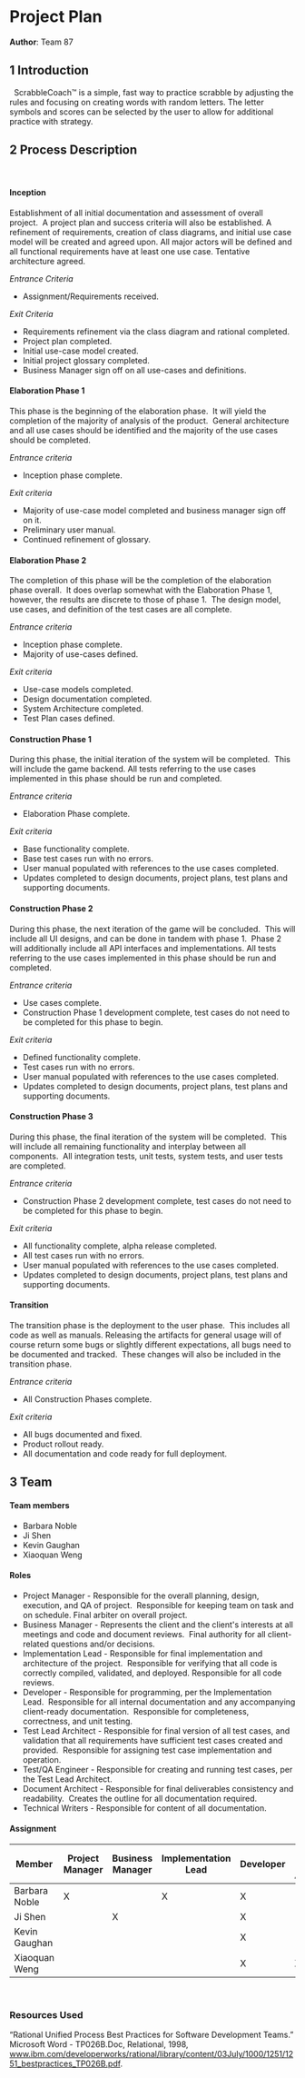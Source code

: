 # Project Plan
**Author**: Team 87
 
## 1 Introduction
 
ScrabbleCoach™ is a simple, fast way to practice scrabble by adjusting the rules and focusing on creating words with
random letters. The letter symbols and scores can be selected by the user to allow for additional practice with
strategy.
 
## 2 Process Description
 
#### Inception
Establishment of all initial documentation and assessment of overall project.  A project plan and success criteria will also be established.  A refinement of requirements, creation of class diagrams, and initial use case model will be created and agreed upon. All major actors will be defined and all functional requirements have at least one use case.
Tentative architecture agreed.

*Entrance Criteria*
* Assignment/Requirements received.

*Exit Criteria*
* Requirements refinement via the class diagram and rational completed.
* Project plan completed.
* Initial use-case model created.
* Initial project glossary completed.
* Business Manager sign off on all use-cases and definitions.
 
#### Elaboration Phase 1
This phase is the beginning of the elaboration phase.  It will yield the completion of the majority of analysis of the product.  General architecture and all use cases should be identified and the majority of the use cases should be completed.

*Entrance criteria*
* Inception phase complete.

*Exit criteria*
* Majority of use-case model completed and business manager sign off on it.
* Preliminary user manual.
* Continued refinement of glossary.
 
#### Elaboration Phase 2
The completion of this phase will be the completion of the elaboration phase overall.  It does overlap somewhat with the Elaboration Phase 1, however, the results are discrete to those of phase 1.  The design model, use cases, and definition of the test cases are all complete.

*Entrance criteria*
* Inception phase complete.
* Majority of use-cases defined.

*Exit criteria*
* Use-case models completed.
* Design documentation completed.
* System Architecture completed.
* Test Plan cases defined.
 
#### Construction Phase 1
During this phase, the initial iteration of the system will be completed.  This will include the game backend.  All tests referring to the use cases implemented in this phase should be run and completed.

*Entrance criteria*
* Elaboration Phase complete.

*Exit criteria*
* Base functionality complete.
* Base test cases run with no errors.
* User manual populated with references to the use cases completed.
* Updates completed to design documents, project plans, test plans and supporting documents.
 
#### Construction Phase 2
During this phase, the next iteration of the game will be concluded.  This will include all UI designs, and can be done in tandem with phase 1.  Phase 2 will additionally include all API interfaces and implementations.  All tests referring to the use cases implemented in this phase should be run and completed.

*Entrance criteria*
* Use cases complete.
* Construction Phase 1 development complete, test cases do not need to be completed for this phase to begin.

*Exit criteria*
* Defined functionality complete.
* Test cases run with no errors.
* User manual populated with references to the use cases completed.
* Updates completed to design documents, project plans, test plans and supporting documents.
 
#### Construction Phase 3
During this phase, the final iteration of the system will be completed.  This will include all remaining functionality and interplay between all components.  All integration tests, unit tests, system tests, and user tests are completed. 

*Entrance criteria*
* Construction Phase 2 development complete, test cases do not need to be completed for this phase to begin.

*Exit criteria*
* All functionality complete, alpha release completed.
* All test cases run with no errors.
* User manual populated with references to the use cases completed.
* Updates completed to design documents, project plans, test plans and supporting documents.
 
#### Transition
The transition phase is the deployment to the user phase.  This includes all code as well as manuals.  Releasing the artifacts for general usage will of course return some bugs or slightly different expectations, all bugs need to be documented and tracked.  These changes will also be included in the transition phase.

*Entrance criteria*
* All Construction Phases complete.

*Exit criteria*
* All bugs documented and fixed.
* Product rollout ready.
* All documentation and code ready for full deployment.
 
## 3 Team
#### Team members
* Barbara Noble
* Ji Shen
* Kevin Gaughan
* Xiaoquan Weng
 
#### Roles
* Project Manager - Responsible for the overall planning, design, execution, and QA of project.  Responsible for keeping team on task and on schedule.  Final arbiter on overall project.
* Business Manager - Represents the client and the client's interests at all meetings and code and document reviews.  Final authority for all client-related questions and/or decisions.
* Implementation Lead - Responsible for final implementation and architecture of the project.  Responsible for verifying that all code is correctly compiled, validated, and deployed.  Responsible for all code reviews. 
* Developer - Responsible for programming, per the Implementation Lead.  Responsible for all internal documentation and any accompanying client-ready documentation.  Responsible for completeness, correctness, and unit testing.
* Test Lead Architect - Responsible for final version of all test cases, and validation that all requirements have sufficient test cases created and provided.  Responsible for assigning test case implementation and operation.
* Test/QA Engineer - Responsible for creating and running test cases, per the Test Lead Architect.
* Document Architect - Responsible for final deliverables consistency and readability.  Creates the outline for all documentation required.
* Technical Writers - Responsible for content of all documentation.
 
#### Assignment
| Member | Project Manager | Business Manager | Implementation Lead | Developer | Test Lead Architect |  Test/QA Engineer | Document Architect | Technical Writer |
| --- | --- | --- | --- | --- | --- | --- | --- | --- |
| Barbara Noble | X |  | X | X |  |  |  | X |
| Ji Shen |  | X |  | X |  | X |  | X |
| Kevin Gaughan |  |  |  | X |  | X | X | X |
| Xiaoquan Weng |  |  |  | X | X | X |  | X |
 
 
### Resources Used        
“Rational Unified Process Best Practices for Software Development Teams.” Microsoft Word - TP026B.Doc, Relational, 1998, www.ibm.com/developerworks/rational/library/content/03July/1000/1251/1251_bestpractices_TP026B.pdf.




